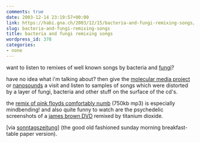 ```yaml
---
comments: true
date: 2003-12-14 23:19:57+00:00
link: https://habi.gna.ch/2003/12/15/bacteria-and-fungi-remixing-songs/
slug: bacteria-and-fungi-remixing-songs
title: bacteria and fungi remixing songs
wordpress_id: 378
categories:
- none
---
```


want to listen to remixes of well known songs by bacteria and [fungi](http://dict.leo.org/?search=fungi)?

have no idea what i'm talking about?
then give the [molecular media project](http://www.swin.edu.au/maths/molecularmediaproject/molecularmedia.htm) or [nanosounds](http://www.nanosounds.com/) a visit and listen to samples of songs which were distorted by a layer of fungi, bacteria and other stuff on the surface of the cd's.

the [remix of pink floyds comfortably numb](http://www.swin.edu.au/maths/molecularmediaproject/audio/pinkfloyd-comfortablynumb-molecularcomputing.mp3) (750kb mp3) is especially mindbending! and also quite funny to watch are the psychedelic screenshots of a [james brown DVD](http://www.swin.edu.au/maths/molecularmediaproject/t02carbonb/titaniumdioxide-carbonblack.html) remixed by titanium dioxide.

[via [sonntagszeitung](http://www.sonntagszeitung.ch/dyn/news/multimedia/index.html)] (the good old fashioned sunday morning breakfast-table paper version).
